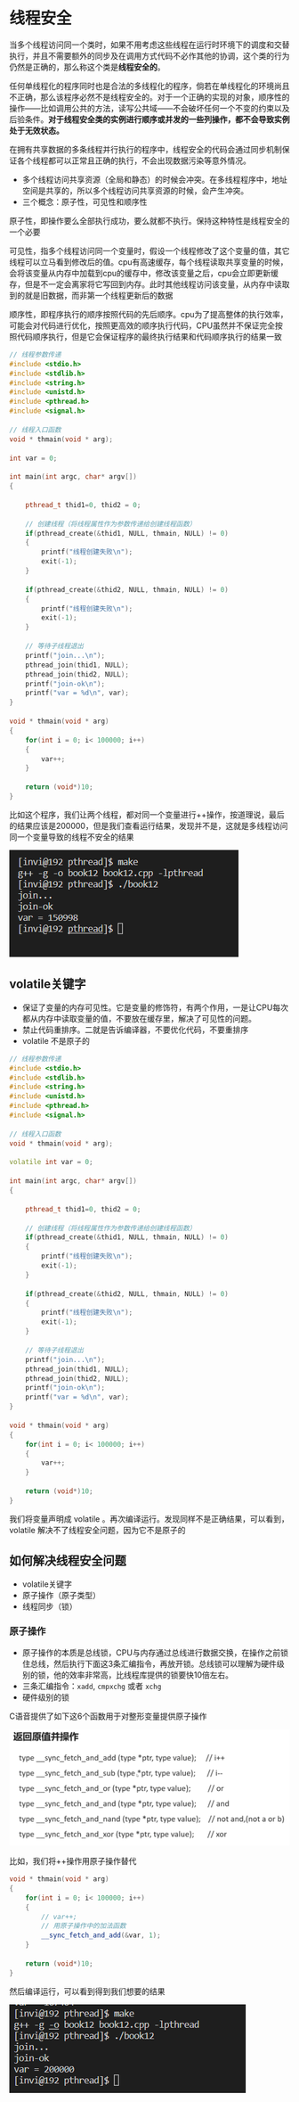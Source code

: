# 线程安全

当多个线程访问同一个类时，如果不用考虑这些线程在运行时环境下的调度和交替执行，并且不需要额外的同步及在调用方式代码不必作其他的协调，这个类的行为仍然是正确的，那么称这个类是**线程安全的**。

任何单线程化的程序同时也是合法的多线程化的程序，倘若在单线程化的环境尚且不正确，那么该程序必然不是线程安全的。对于一个正确的实现的对象，顺序性的操作——比如调用公共的方法，读写公共域——不会破坏任何一个不变的约束以及后验条件。**对于线程安全类的实例进行顺序或并发的一些列操作，都不会导致实例处于无效状态。**

在拥有共享数据的多条线程并行执行的程序中，线程安全的代码会通过同步机制保证各个线程都可以正常且正确的执行，不会出现数据污染等意外情况。

- 多个线程访问共享资源（全局和静态）的时候会冲突。在多线程程序中，地址空间是共享的，所以多个线程访问共享资源的时候，会产生冲突。
- 三个概念：原子性，可见性和顺序性

原子性，即操作要么全部执行成功，要么就都不执行。保持这种特性是线程安全的一个必要

可见性，指多个线程访问同一个变量时，假设一个线程修改了这个变量的值，其它线程可以立马看到修改后的值。cpu有高速缓存，每个线程读取共享变量的时候，会将该变量从内存中加载到cpu的缓存中，修改该变量之后，cpu会立即更新缓存，但是不一定会离家将它写回到内存。此时其他线程访问该变量，从内存中读取到的就是旧数据，而非第一个线程更新后的数据

顺序性，即程序执行的顺序按照代码的先后顺序。cpu为了提高整体的执行效率，可能会对代码进行优化，按照更高效的顺序执行代码，CPU虽然并不保证完全按照代码顺序执行，但是它会保证程序的最终执行结果和代码顺序执行的结果一致

```c++
// 线程参数传递
#include <stdio.h>
#include <stdlib.h>
#include <string.h>
#include <unistd.h>
#include <pthread.h>
#include <signal.h>

// 线程入口函数
void * thmain(void * arg);

int var = 0;

int main(int argc, char* argv[])
{

    pthread_t thid1=0, thid2 = 0;

    // 创建线程（将线程属性作为参数传递给创建线程函数）
    if(pthread_create(&thid1, NULL, thmain, NULL) != 0)
    {
        printf("线程创建失败\n");
        exit(-1);
    }

    if(pthread_create(&thid2, NULL, thmain, NULL) != 0)
    {
        printf("线程创建失败\n");
        exit(-1);
    }

    // 等待子线程退出
    printf("join...\n");
    pthread_join(thid1, NULL);
    pthread_join(thid2, NULL);
    printf("join-ok\n");
    printf("var = %d\n", var);
}

void * thmain(void * arg)
{
    for(int i = 0; i< 100000; i++)
    {
        var++;
    }

    return (void*)10;
}

```

比如这个程序，我们让两个线程，都对同一个变量进行++操作，按道理说，最后的结果应该是200000，但是我们查看运行结果，发现并不是，这就是多线程访问同一个变量导致的线程不安全的结果

![](./img/QQ截图20220429222909.png)

## volatile关键字

- 保证了变量的内存可见性。它是变量的修饰符，有两个作用，一是让CPU每次都从内存中读取变量的值，不要放在缓存里，解决了可见性的问题。
- 禁止代码重排序。二就是告诉编译器，不要优化代码，不要重排序
- volatile 不是原子的

```c++
// 线程参数传递
#include <stdio.h>
#include <stdlib.h>
#include <string.h>
#include <unistd.h>
#include <pthread.h>
#include <signal.h>

// 线程入口函数
void * thmain(void * arg);

volatile int var = 0;

int main(int argc, char* argv[])
{

    pthread_t thid1=0, thid2 = 0;

    // 创建线程（将线程属性作为参数传递给创建线程函数）
    if(pthread_create(&thid1, NULL, thmain, NULL) != 0)
    {
        printf("线程创建失败\n");
        exit(-1);
    }

    if(pthread_create(&thid2, NULL, thmain, NULL) != 0)
    {
        printf("线程创建失败\n");
        exit(-1);
    }

    // 等待子线程退出
    printf("join...\n");
    pthread_join(thid1, NULL);
    pthread_join(thid2, NULL);
    printf("join-ok\n");
    printf("var = %d\n", var);
}

void * thmain(void * arg)
{
    for(int i = 0; i< 100000; i++)
    {
        var++;
    }

    return (void*)10;
}

```

我们将变量声明成 volatile 。再次编译运行。发现同样不是正确结果，可以看到， volatile 解决不了线程安全问题，因为它不是原子的

## 如何解决线程安全问题

- volatile关键字
- 原子操作（原子类型）
- 线程同步（锁）

### 原子操作

- 原子操作的本质是总线锁，CPU与内存通过总线进行数据交换，在操作之前锁住总线，然后执行下面这3条汇编指令，再放开锁。总线锁可以理解为硬件级别的锁，他的效率非常高，比线程库提供的锁要快10倍左右。
- 三条汇编指令：`xadd`, `cmpxchg` 或者 `xchg`
- 硬件级别的锁

C语音提供了如下这6个函数用于对整形变量提供原子操作

![](./img/QQ截图20220429223822.png)

比如，我们将++操作用原子操作替代

```c++
void * thmain(void * arg)
{
    for(int i = 0; i< 100000; i++)
    {
        // var++;
        // 用原子操作中的加法函数
        __sync_fetch_and_add(&var, 1);
    }

    return (void*)10;
}
```

然后编译运行，可以看到得到我们想要的结果

![](./img/QQ截图20220429224124.png)
